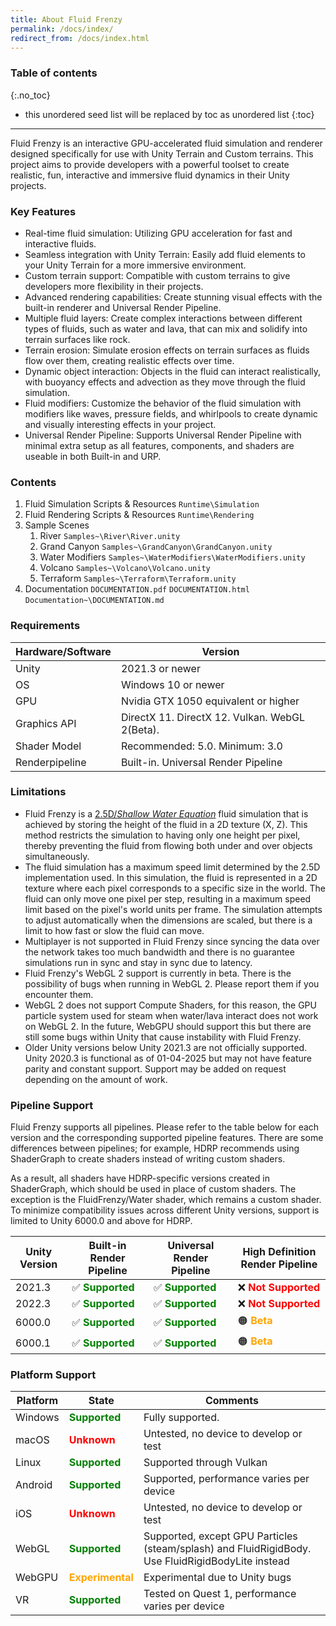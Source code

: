 ```yaml
---
title: About Fluid Frenzy
permalink: /docs/index/
redirect_from: /docs/index.html
---
```


### Table of contents
{:.no_toc}
* this unordered seed list will be replaced by toc as unordered list
{:toc}
---

Fluid Frenzy is an interactive GPU-accelerated fluid simulation and renderer designed specifically for use with Unity Terrain and Custom terrains. This project aims to provide developers with a powerful toolset to create realistic, fun, interactive and immersive fluid dynamics in their Unity projects.

<a name="key-features"></a>
### Key Features

- Real-time fluid simulation: Utilizing GPU acceleration for fast and interactive fluids.
- Seamless integration with Unity Terrain: Easily add fluid elements to your Unity Terrain for a more immersive environment.
- Custom terrain support: Compatible with custom terrains to give developers more flexibility in their projects.
- Advanced rendering capabilities: Create stunning visual effects with the built-in renderer and Universal Render Pipeline.
- Multiple fluid layers: Create complex interactions between different types of fluids, such as water and lava, that can mix and solidify into terrain surfaces like rock.
- Terrain erosion: Simulate erosion effects on terrain surfaces as fluids flow over them, creating realistic effects over time.
- Dynamic object interaction: Objects in the fluid can interact realistically, with buoyancy effects and advection as they move through the fluid simulation.
- Fluid modifiers: Customize the behavior of the fluid simulation with modifiers like waves, pressure fields, and whirlpools to create dynamic and visually interesting effects in your project.
- Universal Render Pipeline: Supports Universal Render Pipeline with minimal extra setup as all features, components, and shaders are useable in both Built-in and URP.

<a name="contents"></a>
### Contents

1. Fluid Simulation Scripts & Resources
    ```Runtime\Simulation```
2. Fluid Rendering Scripts & Resources
    ```Runtime\Rendering```
3. <a name="keyfeatures-samples">Sample Scenes</a>
    1. River ```Samples~\River\River.unity```
    2. Grand Canyon ```Samples~\GrandCanyon\GrandCanyon.unity```
    3. Water Modifiers ```Samples~\WaterModifiers\WaterModifiers.unity```
    4. Volcano ```Samples~\Volcano\Volcano.unity```
    5. Terraform ```Samples~\Terraform\Terraform.unity```
4. Documentation
    ```DOCUMENTATION.pdf```
    ```DOCUMENTATION.html```
    ```Documentation~\DOCUMENTATION.md```

<a name="requirements"></a>
### Requirements

| Hardware/Software | Version |
| ---- | ---- |
| Unity | 2021.3 or newer |
| OS | Windows 10 or newer |
| GPU | Nvidia GTX 1050 equivalent or higher |
| Graphics API | DirectX 11. DirectX 12. Vulkan. WebGL 2(Beta). |
| Shader Model | Recommended: 5.0. Minimum: 3.0 |
| Renderpipeline | Built-in. Universal Render Pipeline |

<a name="limitations"></a>
### Limitations

- Fluid Frenzy is a [2.5D/*Shallow Water Equation*](https://en.wikipedia.org/wiki/Shallow_water_equations) fluid simulation that is achieved by storing the height of the fluid in a 2D texture (X, Z). This method restricts the simulation to having only one height per pixel, thereby preventing the fluid from flowing both under and over objects simultaneously.
- The fluid simulation has a maximum speed limit determined by the 2.5D implementation used. In this simulation, the fluid is represented in a 2D texture where each pixel corresponds to a specific size in the world. The fluid can only move one pixel per step, resulting in a maximum speed limit based on the pixel's world units per frame. The simulation attempts to adjust automatically when the dimensions are scaled, but there is a limit to how fast or slow the fluid can move.
- Multiplayer is not supported in Fluid Frenzy since syncing the data over the network takes too much bandwidth and there is no guarantee simulations run in sync and stay in sync due to latency.
- Fluid Frenzy's WebGL 2 support is currently in beta. There is the possibility of bugs when running in WebGL 2. Please report them if you encounter them.
- WebGL 2 does not support Compute Shaders, for this reason, the GPU particle system used for steam when water/lava interact does not work on WebGL 2. In the future, WebGPU should support this but there are still some bugs within Unity that cause instability with Fluid Frenzy.
- Older Unity versions below Unity 2021.3 are not officially supported. Unity 2020.3 is functional as of 01-04-2025 but may not have feature parity and constant support. Support may be added on request depending on the amount of work.

<a name="pipeline-support"></a>
### Pipeline Support

Fluid Frenzy supports all pipelines. Please refer to the table below for each version and the corresponding supported pipeline features. There are some differences between pipelines; for example, HDRP recommends using ShaderGraph to create shaders instead of writing custom shaders.

As a result, all shaders have HDRP-specific versions created in ShaderGraph, which should be used in place of custom shaders. The exception is the FluidFrenzy/Water shader, which remains a custom shader. To minimize compatibility issues across different Unity versions, support is limited to Unity 6000.0 and above for HDRP.

| Unity Version | Built-in Render Pipeline | Universal Render Pipeline | High Definition Render Pipeline |
|----------------|--------------------------|---------------------------|---------------------------------|
| 2021.3         | ✅ **<span style="color:green;">Supported</span>** | ✅ **<span style="color:green;">Supported</span>** | ❌ **<span style="color:red;">Not Supported</span>** |
| 2022.3         | ✅ **<span style="color:green;">Supported</span>** | ✅ **<span style="color:green;">Supported</span>** | ❌ **<span style="color:red;">Not Supported</span>** |
| 6000.0         | ✅ **<span style="color:green;">Supported</span>** | ✅ **<span style="color:green;">Supported</span>** | 🟠 **<span style="color:orange;">Beta</span>** |
| 6000.1         | ✅ **<span style="color:green;">Supported</span>** | ✅ **<span style="color:green;">Supported</span>** | 🟠 **<span style="color:orange;">Beta</span>** |

<a name="platform-support"></a>
### Platform Support

| Platform        | State       | Comments                                                |
|-----------------|-----------------|---------------------------------------------------------|
| Windows         | **<span style="color:green;">Supported</span>**             | Fully supported.                                       |
| macOS           | **<span style="color:red;">Unknown</span>**           | Untested, no device to develop or test                |
| Linux           | **<span style="color:green;">Supported</span>**             | Supported through Vulkan                              |
| Android         | **<span style="color:green;">Supported</span>**             | Supported, performance varies per device              |
| iOS             | **<span style="color:red;">Unknown</span>**           | Untested, no device to develop or test                |
| WebGL           | **<span style="color:green;">Supported</span>**             | Supported, except GPU Particles (steam/splash) and FluidRigidBody. Use FluidRigidBodyLite instead      |
| WebGPU          | **<span style="color:orange;">Experimental</span>**   | Experimental due to Unity bugs                        |
| VR              | **<span style="color:green;">Supported</span>**             | Tested on Quest 1, performance varies per device     |

<a name="installation"></a>
